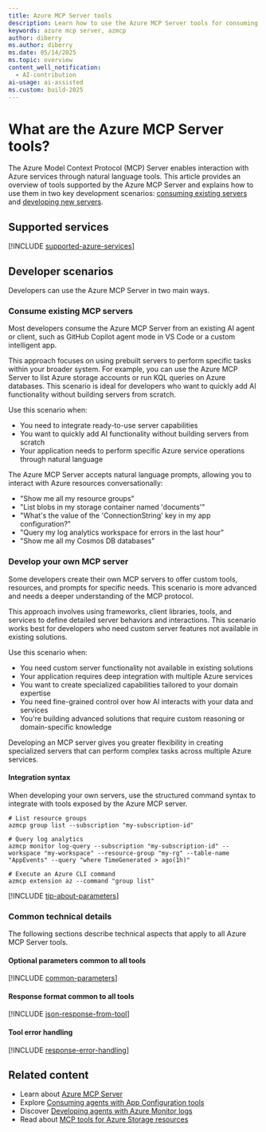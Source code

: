 ```yaml
---
title: Azure MCP Server tools
description: Learn how to use the Azure MCP Server tools for consuming and developing servers.
keywords: azure mcp server, azmcp
author: diberry
ms.author: diberry
ms.date: 05/14/2025
ms.topic: overview
content_well_notification: 
  - AI-contribution
ai-usage: ai-assisted
ms.custom: build-2025
---
```

# What are the Azure MCP Server tools?

The Azure Model Context Protocol (MCP) Server enables interaction with Azure services through natural language tools. This article provides an overview of tools supported by the Azure MCP Server and explains how to use them in two key development scenarios: [consuming existing servers](#consume-existing-mcp-servers) and [developing new servers](#develop-your-own-mcp-server).

## Supported services

[!INCLUDE [supported-azure-services](../includes/tools/supported-azure-services.md)]

## Developer scenarios

Developers can use the Azure MCP Server in two main ways.

### Consume existing MCP servers

Most developers consume the Azure MCP Server from an existing AI agent or client, such as GitHub Copilot agent mode in VS Code or a custom intelligent app.

This approach focuses on using prebuilt servers to perform specific tasks within your broader system. For example, you can use the Azure MCP Server to list Azure storage accounts or run KQL queries on Azure databases. This scenario is ideal for developers who want to quickly add AI functionality without building servers from scratch.

Use this scenario when:

- You need to integrate ready-to-use server capabilities
- You want to quickly add AI functionality without building servers from scratch
- Your application needs to perform specific Azure service operations through natural language

The Azure MCP Server accepts natural language prompts, allowing you to interact with Azure resources conversationally:

- "Show me all my resource groups"
- "List blobs in my storage container named 'documents'"
- "What's the value of the 'ConnectionString' key in my app configuration?"
- "Query my log analytics workspace for errors in the last hour"
- "Show me all my Cosmos DB databases"

### Develop your own MCP server

Some developers create their own MCP servers to offer custom tools, resources, and prompts for specific needs. This scenario is more advanced and needs a deeper understanding of the MCP protocol.

This approach involves using frameworks, client libraries, tools, and services to define detailed server behaviors and interactions. This scenario works best for developers who need custom server features not available in existing solutions.

Use this scenario when:

- You need custom server functionality not available in existing solutions
- Your application requires deep integration with multiple Azure services
- You want to create specialized capabilities tailored to your domain expertise
- You need fine-grained control over how AI interacts with your data and services
- You're building advanced solutions that require custom reasoning or domain-specific knowledge

Developing an MCP server gives you greater flexibility in creating specialized servers that can perform complex tasks across multiple Azure services.

#### Integration syntax

When developing your own servers, use the structured command syntax to integrate with tools exposed by the Azure MCP server.

```console
# List resource groups
azmcp group list --subscription "my-subscription-id"

# Query log analytics
azmcp monitor log-query --subscription "my-subscription-id" --workspace "my-workspace" --resource-group "my-rg" --table-name "AppEvents" --query "where TimeGenerated > ago(1h)"

# Execute an Azure CLI command
azmcp extension az --command "group list"
```

[!INCLUDE [tip-about-parameters](../includes/tools/parameter-consideration.md)]

### Common technical details

The following sections describe technical aspects that apply to all Azure MCP Server tools.

#### Optional parameters common to all tools

[!INCLUDE [common-parameters](../includes//tools/common-parameters.md)]

#### Response format common to all tools

[!INCLUDE [json-response-from-tool](../includes/tools/response-format.md)]

#### Tool error handling

[!INCLUDE [response-error-handling](../includes/tools/error-handling.md)]

## Related content

- Learn about [Azure MCP Server](../get-started.md)
- Explore [Consuming agents with App Configuration tools](app-configuration.md)
- Discover [Developing agents with Azure Monitor logs](monitor.md)
- Read about [MCP tools for Azure Storage resources](storage.md)
